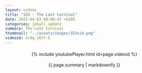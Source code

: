 ```yaml
---
layout: videos
title: "153 - The Last Carnival"
date: 2025-04-03 00:00:47 +0200
categories: jekyll update
summary: The Last Carnival
thumbnail: "../assets/images/153vid.png"
videoid: xr9q_s07Y-E
---
```


<div style="text-align: center; margin-top: 20px;">
  {% include youtubePlayer.html id=page.videoid %}
  <p style="margin-top: 15px; font-size: 1.2em; color: #333;">
    <p>{{ page.summary | markdownify }}</p>
  </p>
</div>
